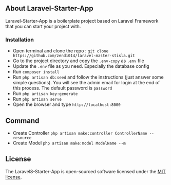 ## About Laravel-Starter-App

Laravel-Starter-App is a boilerplate project based on Laravel Framework that you can start your project with.

### Installation
- Open terminal and clone the repo : `git clone https://github.com/zendi014/laravel-master-stisla.git`
- Go to the project directory and copy the `.env-copy` as `.env` file
- Update the `.env` file as you need. Especially the database config
- Run `composer install`
- Run `php artisan db:seed` and follow the instructions (just answer some simple questions). You will see the admin email for login at the end of this process. The default password is `password`
- Run `php artisan key:generate`
- Run `php artisan serve`
- Open the browser and type `http://localhost:8000`

## Command
- Create Controller `php artisan make:controller ControllerName --resource`
- Create Model `php artisan make:model ModelName --m`


## License

The Laravel8-Starter-App is open-sourced software licensed under the [MIT license](https://opensource.org/licenses/MIT).
